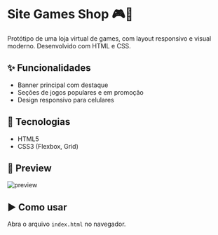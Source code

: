 # Site Games Shop 🎮🛒

Protótipo de uma loja virtual de games, com layout responsivo e visual moderno. Desenvolvido com HTML e CSS.

## ✨ Funcionalidades

- Banner principal com destaque
- Seções de jogos populares e em promoção
- Design responsivo para celulares

## 🚀 Tecnologias

- HTML5
- CSS3 (Flexbox, Grid)

## 📸 Preview

![preview](screenshot.png)

## ▶️ Como usar

Abra o arquivo `index.html` no navegador.
